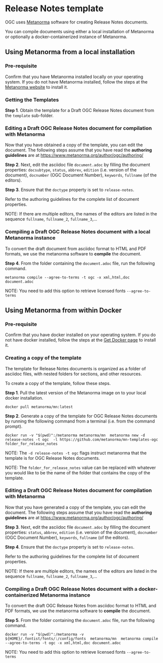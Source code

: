 # Release Notes template

OGC uses [Metanorma](https://www.metanorma.org) software for creating Release Notes documents.

You can compile documents using either a local installation of Metanorma or optionally a docker-containerized instance of Metanorma.

## Using Metanorma from a local installation

### Pre-requisite

Confirm that you have Metanorma installed locally on your operating system. If you do not have Metanorma installed, follow the steps at the [Metanorma website](https://www.metanorma.org/install/) to install it.

### Getting the Templates

**Step 1**. Obtain the template for a Draft OGC Release Notes document from the `template` sub-folder.

### Editing a Draft OGC Release Notes document for compilation with Metanorma

Now that you have obtained a copy of the template, you can edit the document. The following steps assume that you have read the **authoring guidelines** are at https://www.metanorma.org/author/ogc/authoring/

**Step 2**. Next, edit the asciidoc file `document.adoc` by filling the document properties: `docsubtype`, `status`, `abbrev`, `edition` (i.e. version of the document), `docnumber` (OGC Document Number), `keywords`, `fullname` (of the editors).

**Step 3**. Ensure that the `doctype` property is set to `release-notes`.

Refer to the authoring guidelines for the complete list of document properties.

NOTE: If there are multiple editors, the names of the editors are listed in the sequence `fullname`, `fullname_2`, `fullname_3`,...

### Compiling a Draft OGC Release Notes document with a local Metanorma instance

To convert the draft document from asciidoc format to HTML and PDF formats, we use the metanorma software to **compile** the document.

**Step 4**. From the folder containing the `document.adoc` file, run the following command.

`metanorma compile --agree-to-terms -t ogc -x xml,html,doc document.adoc`

NOTE: You need to add this option to retrieve licensed fonts  `--agree-to-terms`

## Using Metanorma from within Docker

### Pre-requisite

Confirm that you have docker installed on your operating system. If you do not have docker installed, follow the steps at the [Get Docker page](https://docs.docker.com/get-docker/) to install it.

### Creating a copy of the template

The template for Release Notes documents is organized as a folder of asciidoc files, with nested folders for sections, and other resources.

To create a copy of the template, follow these steps.

**Step 1**. Pull the latest version of the Metanorma image on to your local docker installation.

`docker pull metanorma/mn:latest`

**Step 2**.  Generate a copy of the template for OGC Release Notes documents by running the following command from a terminal (i.e. from the command prompt).

`docker run -v "$(pwd)":/metanorma metanorma/mn  metanorma new -d release-notes -t ogc  -l https://github.com/metanorma/mn-templates-ogc folder_for_release_notes`

NOTE: The `-d release-notes -t ogc` flags instruct metanorma that the template is for OGC Release Notes documents.

NOTE: The `folder_for_release_notes` value can be replaced with whatever you would like to be the name of the folder that contains the copy of the template.

### Editing a Draft OGC Release Notes document for compilation with Metanorma

Now that you have generated a copy of the template, you can edit the document. The following steps assume that you have read the **authoring guidelines** are at https://www.metanorma.org/author/ogc/authoring/

**Step 3**. Next, edit the asciidoc file `document.adoc` by filling the document properties: `status`, `abbrev`, `edition` (i.e. version of the document), `docnumber` (OGC Document Number), `keywords`, `fullname` (of the editors).

**Step 4**. Ensure that the `doctype` property is set to `release-notes`.

Refer to the authoring guidelines for the complete list of document properties.

NOTE: If there are multiple editors, the names of the editors are listed in the sequence `fullname`, `fullname_2`, `fullname_3`,...

### Compiling a Draft OGC Release Notes document with a docker-containerized Metanorma instance

To convert the draft OGC Release Notes from asciidoc format to HTML and PDF formats, we use the metanorma software to **compile** the document.

**Step 5**. From the folder containing the `document.adoc` file, run the following command.

`docker run -v "$(pwd)":/metanorma -v ${HOME}/.fontist/fonts/:/config/fonts  metanorma/mn  metanorma compile --agree-to-terms -t ogc -x xml,html,doc document.adoc`

NOTE: You need to add this option to retrieve licensed fonts  `--agree-to-terms`
